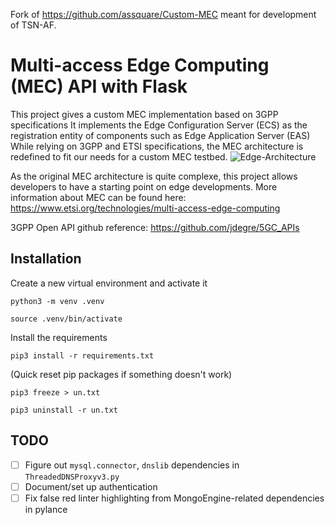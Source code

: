 Fork of https://github.com/assquare/Custom-MEC meant for development of TSN-AF.

# Multi-access Edge Computing (MEC) API with Flask
This project gives a custom MEC implementation based on 3GPP specifications
It implements the Edge Configuration Server (ECS) as the registration entity of components such as Edge Application Server (EAS)
While relying on 3GPP and ETSI specifications, the MEC architecture is redefined to fit our needs for a custom MEC testbed.
![Edge-Architecture](https://github.com/assquare/Custom-MEC/assets/66039114/c84abc35-f7e6-422c-9a06-3de106da3bcf)

As the original MEC architecture is quite complexe, this project allows developers to have a starting point on edge developments.
More information about MEC can be found here: https://www.etsi.org/technologies/multi-access-edge-computing

3GPP Open API github reference: https://github.com/jdegre/5GC_APIs


## Installation
Create a new virtual environment and activate it

`python3 -m venv .venv`

`source .venv/bin/activate`

Install the requirements

`pip3 install -r requirements.txt`

(Quick reset pip packages if something doesn't work)

`pip3 freeze > un.txt`

`pip3 uninstall -r un.txt`

## TODO
- [ ] Figure out `mysql.connector`, `dnslib` dependencies in `ThreadedDNSProxyv3.py`
- [ ] Document/set up authentication
- [ ] Fix false red linter highlighting from MongoEngine-related dependencies in pylance